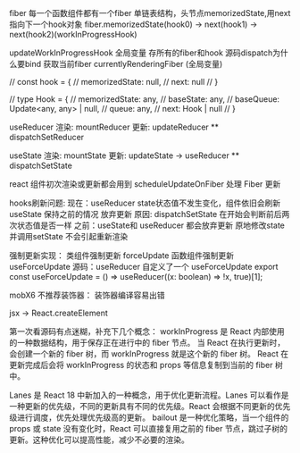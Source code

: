 fiber 
    每一个函数组件都有一个fiber
    单链表结构，头节点memorizedState,用next指向下一个hook对象
    fiber.memorizedState(hook0) -> next(hook1) -> next(hook2)(workInProgressHook)

updateWorkInProgressHook 全局变量 存所有的fiber和hook
源码dispatch为什么要bind 
获取当前fiber currentlyRenderingFiber (全局变量)

// const hook = {
//     memorizedState: null,
//     next: null
// }

// type Hook = {
//     memorizedState: any,
//     baseState: any,
//     baseQueue: Update<any, any> | null,
//     queue: any,
//     next: Hook | null
// }

useReducer
渲染: mountReducer
更新: updateReducer
** dispatchSetReducer

useState
渲染: mountState
更新: updateState -> useReducer
** dispatchSetState

react 组件初次渲染或更新都会用到
scheduleUpdateOnFiber 处理 Fiber 更新

hooks刷新问题:
现在：useReducer state状态值不发生变化，组件依旧会刷新
     useState 保持之前的情况 放弃更新
     原因: dispatchSetState 在开始会判断前后两次状态值是否一样
之前：useState和 useReducer 都会放弃更新
     原地修改state并调用setState 不会引起重新渲染
     
强制更新实现：
类组件强制更新 forceUpdate
函数组件强制更新 useForceUpdate
源码：useReducer 自定义了一个 useForceUpdate
export const useForceUpdate = () => useReducer((x: boolean) => !x, true)[1];

mobX6 不推荐装饰器：
装饰器编译容易出错

jsx -> React.createElement

第一次看源码有点迷糊，补充下几个概念：
workInProgress 是 React 内部使用的一种数据结构，用于保存正在进行中的 fiber 节点。
当 React 在执行更新时，会创建一个新的 fiber 树，而 workInProgress 就是这个新的 fiber 树。
React 在更新完成后会将 workInProgress 的状态和 props 等信息复制到当前的 fiber 树中。

Lanes 是 React 18 中新加入的一种概念，用于优化更新流程。Lanes 可以看作是一种更新的优先级，不同的更新具有不同的优先级。React 会根据不同更新的优先级进行调度，优先处理优先级高的更新。
bailout 是一种优化策略，当一个组件的 props 或 state 没有变化时，React 可以直接复用之前的 fiber 节点，跳过子树的更新。这种优化可以提高性能，减少不必要的渲染。